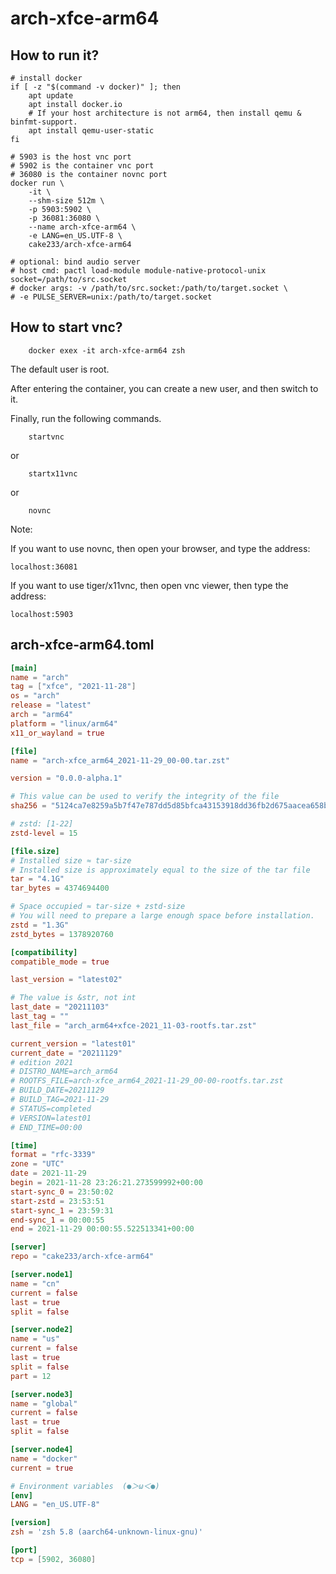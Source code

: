 # arch-xfce-arm64

## How to run it?

```shell
# install docker
if [ -z "$(command -v docker)" ]; then
    apt update
    apt install docker.io
    # If your host architecture is not arm64, then install qemu & binfmt-support.
    apt install qemu-user-static
fi

# 5903 is the host vnc port
# 5902 is the container vnc port
# 36080 is the container novnc port
docker run \
    -it \
    --shm-size 512m \
    -p 5903:5902 \
    -p 36081:36080 \
    --name arch-xfce-arm64 \
    -e LANG=en_US.UTF-8 \
    cake233/arch-xfce-arm64

# optional: bind audio server
# host cmd: pactl load-module module-native-protocol-unix socket=/path/to/src.socket
# docker args: -v /path/to/src.socket:/path/to/target.socket \
# -e PULSE_SERVER=unix:/path/to/target.socket

```

## How to start vnc?

```shell
    docker exex -it arch-xfce-arm64 zsh
```

The default user is root.

After entering the container, you can create a new user, and then switch to it.

Finally, run the following commands.

```shell
    startvnc
```

or

```shell
    startx11vnc
```

or

```shell
    novnc
```

Note:

If you want to use novnc, then open your browser, and type the address:

```
localhost:36081
```

If you want to use tiger/x11vnc, then open vnc viewer, then type the address:

```
localhost:5903
```

## arch-xfce-arm64.toml

```toml
[main]
name = "arch"
tag = ["xfce", "2021-11-28"]
os = "arch"
release = "latest"
arch = "arm64"
platform = "linux/arm64"
x11_or_wayland = true

[file]
name = "arch-xfce_arm64_2021-11-29_00-00.tar.zst"

version = "0.0.0-alpha.1"

# This value can be used to verify the integrity of the file
sha256 = "5124ca7e8259a5b7f47e787dd5d85bfca43153918dd36fb2d675aacea658b4da"

# zstd: [1-22]
zstd-level = 15

[file.size]
# Installed size ≈ tar-size
# Installed size is approximately equal to the size of the tar file
tar = "4.1G"
tar_bytes = 4374694400

# Space occupied ≈ tar-size + zstd-size
# You will need to prepare a large enough space before installation.
zstd = "1.3G"
zstd_bytes = 1378920760

[compatibility]
compatible_mode = true

last_version = "latest02"

# The value is &str, not int
last_date = "20211103"
last_tag = ""
last_file = "arch_arm64+xfce-2021_11-03-rootfs.tar.zst"

current_version = "latest01"
current_date = "20211129"
# edition 2021
# DISTRO_NAME=arch_arm64
# ROOTFS_FILE=arch-xfce_arm64_2021-11-29_00-00-rootfs.tar.zst
# BUILD_DATE=20211129
# BUILD_TAG=2021-11-29
# STATUS=completed
# VERSION=latest01
# END_TIME=00:00

[time]
format = "rfc-3339"
zone = "UTC"
date = 2021-11-29
begin = 2021-11-28 23:26:21.273599992+00:00
start-sync_0 = 23:50:02
start-zstd = 23:53:51
start-sync_1 = 23:59:31
end-sync_1 = 00:00:55
end = 2021-11-29 00:00:55.522513341+00:00

[server]
repo = "cake233/arch-xfce-arm64"

[server.node1]
name = "cn"
current = false
last = true
split = false

[server.node2]
name = "us"
current = false
last = true
split = false
part = 12

[server.node3]
name = "global"
current = false
last = true
split = false

[server.node4]
name = "docker"
current = true

# Environment variables  (●＞ω＜●)
[env]
LANG = "en_US.UTF-8"

[version]
zsh = 'zsh 5.8 (aarch64-unknown-linux-gnu)'

[port]
tcp = [5902, 36080]
```
